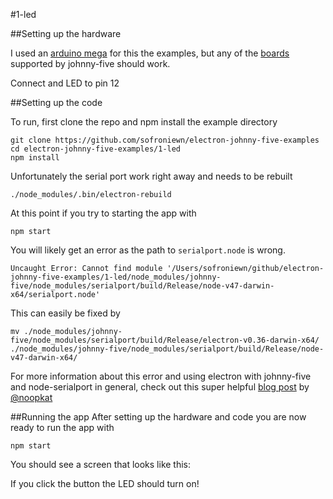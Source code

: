 #1-led

##Setting up the hardware

I used an [arduino mega](https://www.arduino.cc/en/Main/ArduinoBoardMega2560) for this the examples, but any of the [boards](http://johnny-five.io/platform-support/) supported by johnny-five should work.

Connect and LED to pin 12


##Setting up the code


To run, first clone the repo and npm install the example directory

```
git clone https://github.com/sofroniewn/electron-johnny-five-examples
cd electron-johnny-five-examples/1-led
npm install
```

Unfortunately the serial port work right away and needs to be rebuilt

```
./node_modules/.bin/electron-rebuild
```

At this point if you try to starting the app with

```
npm start
```
You will likely get an error as the path to <code>serialport.node</code> is wrong.

```
Uncaught Error: Cannot find module '/Users/sofroniewn/github/electron-johnny-five-examples/1-led/node_modules/johnny-five/node_modules/serialport/build/Release/node-v47-darwin-x64/serialport.node'
```

This can easily be fixed by

```
mv ./node_modules/johnny-five/node_modules/serialport/build/Release/electron-v0.36-darwin-x64/ ./node_modules/johnny-five/node_modules/serialport/build/Release/node-v47-darwin-x64/
```

For more information about this error and using electron with johnny-five and node-serialport in general, check out this super helpful [blog post](http://meow.noopkat.com/using-node-serialport-in-an-electron-app/) by [@noopkat](https://github.com/noopkat)

##Running the app
After setting up the hardware and code you are now ready to run the app with

```
npm start
```

You should see a screen that looks like this:



If you click the button the LED should turn on!